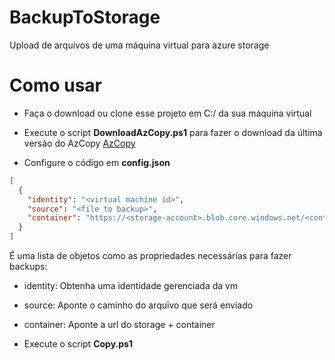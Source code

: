 # BackupToStorage

Upload de arquivos de uma máquina virtual para azure storage

# Como usar

- Faça o download ou clone esse projeto em C:/ da sua máquina virtual

- Execute o script **DownloadAzCopy.ps1** para fazer o download da última versão do AzCopy [AzCopy](https://docs.microsoft.com/pt-br/azure/storage/common/storage-use-azcopy-v10)

- Configure o código em **config.json**

````JSON
[
  {
    "identity": "<virtual machine id>",
    "source": "<file to backup>",
    "container": "https://<storage-account>.blob.core.windows.net/<container>/"
  }
]
````
É uma lista de objetos como as propriedades necessárias para fazer backups:

- identity: Obtenha uma identidade gerenciada da vm

- source: Aponte o caminho do arquivo que será enviado

- container: Aponte a url do storage + container

- Execute o script **Copy.ps1**
